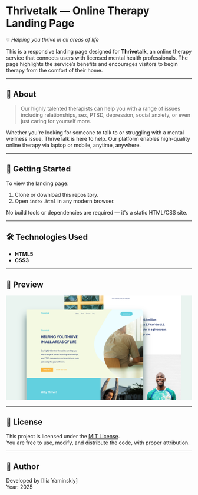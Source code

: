 # Thrivetalk — Online Therapy Landing Page

💡 *Helping you thrive in all areas of life*

This is a responsive landing page designed for **Thrivetalk**, an online therapy service that connects users with licensed mental health professionals. The page highlights the service’s benefits and encourages visitors to begin therapy from the comfort of their home.

---

## 🧠 About

> Our highly talented therapists can help you with a range of issues including relationships, sex, PTSD, depression, social anxiety, or even just caring for yourself more.

Whether you're looking for someone to talk to or struggling with a mental wellness issue, ThriveTalk is here to help. Our platform enables high-quality online therapy via laptop or mobile, anytime, anywhere.

---

## 🚀 Getting Started

To view the landing page:

1. Clone or download this repository.
2. Open `index.html` in any modern browser.

No build tools or dependencies are required — it's a static HTML/CSS site.

---

## 🛠️ Technologies Used

- **HTML5**  
- **CSS3**

---

## 📸 Preview

![Thrivetalk Preview](img/Thumbnail.png)

---

## 📄 License

This project is licensed under the [MIT License](LICENSE).  
You are free to use, modify, and distribute the code, with proper attribution.

---

## 👤 Author

Developed by [Ilia Yaminskiy]  
Year: 2025